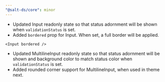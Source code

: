 ```yaml
---
"@salt-ds/core": minor
---
```


- Updated Input readonly state so that status adornment will be shown when `validationStatus` is set.
- Added `bordered` prop for Input. When set, a full border will be applied.

```tsx
<Input bordered />
```

- Updated MultilineInput readonly state so that status adornment will be shown and background color to match status color when `validationStatus` is set.
- Added rounded corner support for MultilineInput, when used in theme next.
